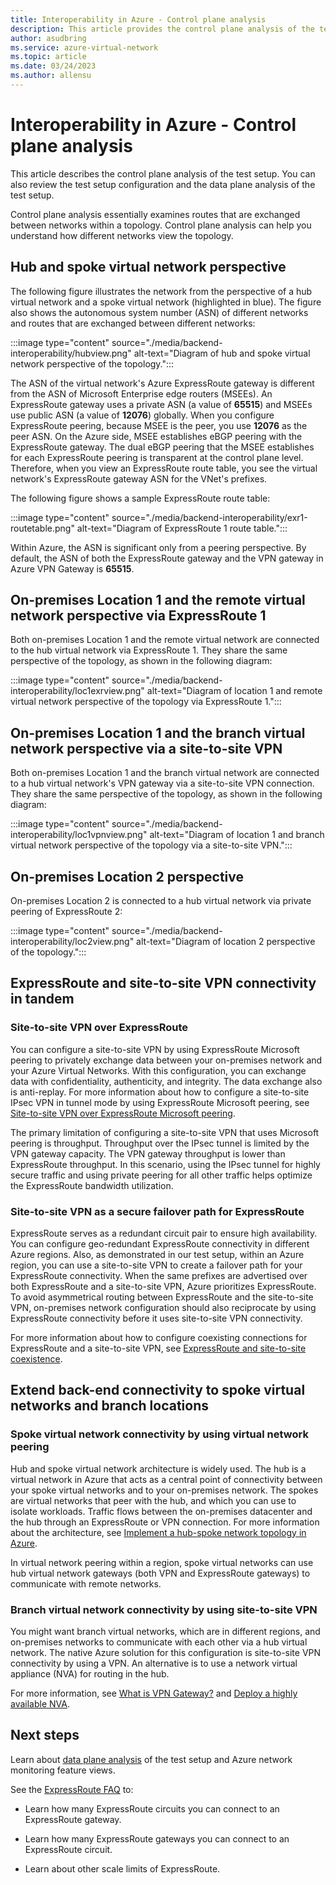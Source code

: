 ```yaml
---
title: Interoperability in Azure - Control plane analysis
description: This article provides the control plane analysis of the test setup you can use to analyze interoperability between ExpressRoute, a site-to-site VPN, and virtual network peering in Azure.
author: asudbring
ms.service: azure-virtual-network
ms.topic: article
ms.date: 03/24/2023
ms.author: allensu
---
```


# Interoperability in Azure - Control plane analysis

This article describes the control plane analysis of the test setup. You can also review the test setup configuration and the data plane analysis of the test setup.

Control plane analysis essentially examines routes that are exchanged between networks within a topology. Control plane analysis can help you understand how different networks view the topology.

## Hub and spoke virtual network perspective

The following figure illustrates the network from the perspective of a hub virtual network and a spoke virtual network (highlighted in blue). The figure also shows the autonomous system number (ASN) of different networks and routes that are exchanged between different networks: 

:::image type="content" source="./media/backend-interoperability/hubview.png" alt-text="Diagram of hub and spoke virtual network perspective of the topology.":::

The ASN of the virtual network's Azure ExpressRoute gateway is different from the ASN of Microsoft Enterprise edge routers (MSEEs). An ExpressRoute gateway uses a private ASN (a value of **65515**) and MSEEs use public ASN (a value of **12076**) globally. When you configure ExpressRoute peering, because MSEE is the peer, you use **12076** as the peer ASN. On the Azure side, MSEE establishes eBGP peering with the ExpressRoute gateway. The dual eBGP peering that the MSEE establishes for each ExpressRoute peering is transparent at the control plane level. Therefore, when you view an ExpressRoute route table, you see the virtual network's ExpressRoute gateway ASN for the VNet's prefixes. 

The following figure shows a sample ExpressRoute route table: 

:::image type="content" source="./media/backend-interoperability/exr1-routetable.png" alt-text="Diagram of ExpressRoute 1 route table.":::

Within Azure, the ASN is significant only from a peering perspective. By default, the ASN of both the ExpressRoute gateway and the VPN gateway in Azure VPN Gateway is **65515**.

## On-premises Location 1 and the remote virtual network perspective via ExpressRoute 1

Both on-premises Location 1 and the remote virtual network are connected to the hub virtual network via ExpressRoute 1. They share the same perspective of the topology, as shown in the following diagram:

:::image type="content" source="./media/backend-interoperability/loc1exrview.png" alt-text="Diagram of location 1 and remote virtual network perspective of the topology via ExpressRoute 1.":::

## On-premises Location 1 and the branch virtual network perspective via a site-to-site VPN

Both on-premises Location 1 and the branch virtual network are connected to a hub virtual network's VPN gateway via a site-to-site VPN connection. They share the same perspective of the topology, as shown in the following diagram:

:::image type="content" source="./media/backend-interoperability/loc1vpnview.png" alt-text="Diagram of location 1 and branch virtual network perspective of the topology via a site-to-site VPN.":::

## On-premises Location 2 perspective

On-premises Location 2 is connected to a hub virtual network via private peering of ExpressRoute 2: 

:::image type="content" source="./media/backend-interoperability/loc2view.png" alt-text="Diagram of location 2 perspective of the topology.":::

## ExpressRoute and site-to-site VPN connectivity in tandem

###  Site-to-site VPN over ExpressRoute

You can configure a site-to-site VPN by using ExpressRoute Microsoft peering to privately exchange data between your on-premises network and your Azure Virtual Networks. With this configuration, you can exchange data with confidentiality, authenticity, and integrity. The data exchange also is anti-replay. For more information about how to configure a site-to-site IPsec VPN in tunnel mode by using ExpressRoute Microsoft peering, see [Site-to-site VPN over ExpressRoute Microsoft peering](../expressroute/site-to-site-vpn-over-microsoft-peering.md). 

The primary limitation of configuring a site-to-site VPN that uses Microsoft peering is throughput. Throughput over the IPsec tunnel is limited by the VPN gateway capacity. The VPN gateway throughput is lower than ExpressRoute throughput. In this scenario, using the IPsec tunnel for highly secure traffic and using private peering for all other traffic helps optimize the ExpressRoute bandwidth utilization.

### Site-to-site VPN as a secure failover path for ExpressRoute

ExpressRoute serves as a redundant circuit pair to ensure high availability. You can configure geo-redundant ExpressRoute connectivity in different Azure regions. Also, as demonstrated in our test setup, within an Azure region, you can use a site-to-site VPN to create a failover path for your ExpressRoute connectivity. When the same prefixes are advertised over both ExpressRoute and a site-to-site VPN, Azure prioritizes ExpressRoute. To avoid asymmetrical routing between ExpressRoute and the site-to-site VPN, on-premises network configuration should also reciprocate by using ExpressRoute connectivity before it uses site-to-site VPN connectivity.

For more information about how to configure coexisting connections for ExpressRoute and a site-to-site VPN, see [ExpressRoute and site-to-site coexistence](../expressroute/expressroute-howto-coexist-resource-manager.md).

## Extend back-end connectivity to spoke virtual networks and branch locations

### Spoke virtual network connectivity by using virtual network peering

Hub and spoke virtual network architecture is widely used. The hub is a virtual network in Azure that acts as a central point of connectivity between your spoke virtual networks and to your on-premises network. The spokes are virtual networks that peer with the hub, and which you can use to isolate workloads. Traffic flows between the on-premises datacenter and the hub through an ExpressRoute or VPN connection. For more information about the architecture, see [Implement a hub-spoke network topology in Azure](/azure/architecture/reference-architectures/hybrid-networking/hub-spoke).

In virtual network peering within a region, spoke virtual networks can use hub virtual network gateways (both VPN and ExpressRoute gateways) to communicate with remote networks.

### Branch virtual network connectivity by using site-to-site VPN

You might want branch virtual networks, which are in different regions, and on-premises networks to communicate with each other via a hub virtual network. The native Azure solution for this configuration is site-to-site VPN connectivity by using a VPN. An alternative is to use a network virtual appliance (NVA) for routing in the hub.

For more information, see [What is VPN Gateway?](../vpn-gateway/vpn-gateway-about-vpngateways.md) and [Deploy a highly available NVA](/azure/architecture/reference-architectures/dmz/nva-ha).

## Next steps

Learn about [data plane analysis](./connectivity-interoperability-data-plane.md) of the test setup and Azure network monitoring feature views.

See the [ExpressRoute FAQ](../expressroute/expressroute-faqs.md) to:

-   Learn how many ExpressRoute circuits you can connect to an ExpressRoute gateway.

-   Learn how many ExpressRoute gateways you can connect to an ExpressRoute circuit.

-   Learn about other scale limits of ExpressRoute.
